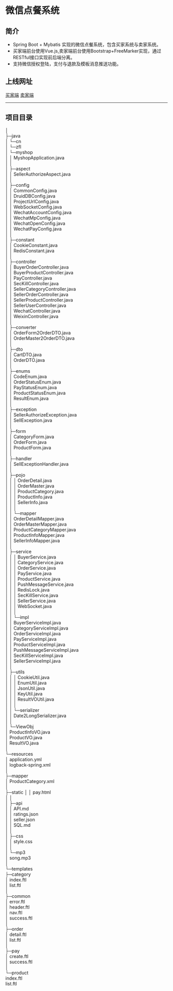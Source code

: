# 微信点餐系统
## 简介
- Spring Boot + Mybatis 实现的微信点餐系统，包含买家系统与卖家系统。  
- 买家端前台使用Vue.js,卖家端前台使用Bootstrap+FreeMarker实现，通过RESTful接口实现前后端分离。  
- 支持微信授权登陆，支付与退款及模板消息推送功能。
## 上线网址
[买家端](http://zhangfanglong.cn/)
[卖家端](http://zhangfanglong.cn/seller/order/list)
***
## 项目目录
│    
├─java   
│  └─cn   
│      └─zfl   
│          └─myshop   
│              │  MyshopApplication.java   
│              │   
│              ├─aspect   
│              │      SellerAuthorizeAspect.java   
│              │       
│              ├─config   
│              │      CommonConfig.java  
│              │      DruidDBConfig.java   
│              │      ProjectUrlConfig.java  
│              │      WebSocketConfig.java  
│              │      WechatAccountConfig.java  
│              │      WechatMpConfig.java  
│              │      WechatOpenConfig.java  
│              │      WechatPayConfig.java  
│              │      
│              ├─constant  
│              │      CookieConstant.java  
│              │      RedisConstant.java  
│              │      
│              ├─controller  
│              │      BuyerOrderController.java  
│              │      BuyerProductController.java  
│              │      PayController.java  
│              │      SecKillController.java  
│              │      SellerCategoryController.java  
│              │      SellerOrderController.java  
│              │      SellerProductController.java  
│              │      SellerUserController.java  
│              │      WechatController.java  
│              │      WeixinController.java  
│              │      
│              ├─converter  
│              │      OrderForm2OrderDTO.java  
│              │      OrderMaster2OrderDTO.java  
│              │       
│              ├─dto  
│              │      CartDTO.java  
│              │      OrderDTO.java  
│              │      
│              ├─enums  
│              │      CodeEnum.java  
│              │      OrderStatusEnum.java  
│              │      PayStatusEnum.java  
│              │      ProductStatusEnum.java  
│              │      ResultEnum.java  
│              │      
│              ├─exception  
│              │      SellerAuthorizeException.java  
│              │      SellException.java  
│              │      
│              ├─form  
│              │      CategoryForm.java  
│              │      OrderForm.java  
│              │      ProductForm.java  
│              │      
│              ├─handler  
│              │      SellExceptionHandler.java  
│              │      
│              ├─pojo  
│              │  │  OrderDetail.java  
│              │  │  OrderMaster.java  
│              │  │  ProductCategory.java  
│              │  │  ProductInfo.java  
│              │  │  SellerInfo.java  
│              │  │    
│              │  └─mapper  
│              │          OrderDetailMapper.java  
│              │          OrderMasterMapper.java  
│              │          ProductCategoryMapper.java  
│              │          ProductInfoMapper.java  
│              │          SellerInfoMapper.java  
│              │           
│              ├─service  
│              │  │  BuyerService.java  
│              │  │  CategoryService.java  
│              │  │  OrderService.java  
│              │  │  PayService.java  
│              │  │  ProductService.java  
│              │  │  PushMessageService.java  
│              │  │  RedisLock.java  
│              │  │  SecKillService.java  
│              │  │  SellerService.java  
│              │  │  WebSocket.java  
│              │  │   
│              │  └─impl  
│              │          BuyerServiceImpl.java  
│              │          CategoryServiceImpl.java  
│              │          OrderServiceImpl.java  
│              │          PayServiceImpl.java  
│              │          ProductServiceImpl.java  
│              │          PushMessageServiceImpl.java  
│              │          SecKillServiceImpl.java  
│              │          SellerServiceImpl.java  
│              │          
│              ├─utils  
│              │  │  CookieUtil.java  
│              │  │  EnumUtil.java  
│              │  │  JsonUtil.java  
│              │  │  KeyUtil.java  
│              │  │  ResultVOUtil.java  
│              │  │   
│              │  └─serializer  
│              │          Date2LongSerializer.java  
│              │          
│              └─ViewObj  
│                      ProductInfoVO.java  
│                      ProductVO.java  
│                      ResultVO.java  
│                       
└─resources  
    │  application.yml  
    │  logback-spring.xml  
    │   
    ├─mapper  
    │      ProductCategory.xml  
    │      
    ├─static
    │  │  pay.html  
    │  │  
    │  ├─api  
    │  │      API.md  
    │  │      ratings.json  
    │  │      seller.json  
    │  │      SQL.md  
    │  │      
    │  ├─css  
    │  │      style.css  
    │  │      
    │  └─mp3  
    │          song.mp3  
    │          
    └─templates  
        ├─category  
        │      index.ftl  
        │      list.ftl  
        │      
        ├─common  
        │      error.ftl  
        │      header.ftl  
        │      nav.ftl  
        │      success.ftl  
        │       
        ├─order  
        │      detail.ftl  
        │      list.ftl  
        │      
        ├─pay  
        │      create.ftl  
        │      success.ftl  
        │      
        └─product  
                index.ftl  
                list.ftl
                

